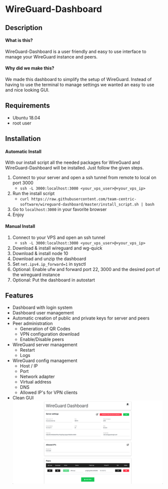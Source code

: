 # WireGuard-Dashboard

## Description

#### What is this?
WireGuard-Dashboard is a user friendly and easy to use interface to manage your WireGuard instance and peers.

#### Why did we make this?
We made this dashboard to simplify the setup of WireGuard. Instead of having to use the terminal to manage settings we wanted an easy to use and nice looking GUI.

## Requirements

* Ubuntu 18.04
* root user

## Installation

#### Automatic Install
With our install script all the needed packages for WireGuard and WireGuard-Dashboard will be installed. Just follow the given steps.

1. Connect to your server and open a ssh tunnel from remote to local on port 3000
	* `ssh -L 3000:localhost:3000 <your_vps_user>@<your_vps_ip>`
2. Run the install script
	* `curl https://raw.githubusercontent.com/team-centric-software/wireguard-dashboard/master/install_script.sh | bash`
3. Go to `localhost:3000` in your favorite browser
4. Enjoy

#### Manual Install
1. Connect to your VPS and open an ssh tunnel
	* `ssh -L 3000:localhost:3000 <your_vps_user>@<your_vps_ip>`
2. Download & install wireguard and wg-quick
3. Download & install node 10
4. Download and unzip the dashboard
5. Set `net.ipv4.ip_forward=1` in sysctl
6. Optional: Enable ufw and forward port 22, 3000 and the desired port of the wireguard instance
7. Optional: Put the dashboard in autostart

## Features

* Dashboard with login system
* Dashboard user management
* Automatic creation of public and private keys for server and peers
* Peer administration
	* Generation of QR Codes
	* VPN configuration download
	* Enable/Disable peers
* WireGuard server management
	* Restart
	* Logs
* WireGuard config management
	* Host / IP
	* Port
	* Network adapter
	* Virtual address
	* DNS
	* Allowed IP's for VPN clients
* Clean GUI
![Dashboard](dev/dashboard.png)
